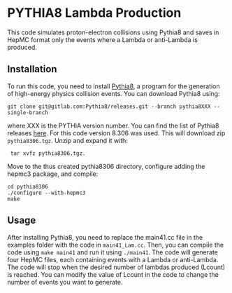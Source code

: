 # PYTHIA8 Lambda Production

This code simulates proton-electron collisions using Pythia8 and saves in HepMC format only the events where a Lambda or anti-Lambda is produced.

## Installation

To run this code, you need to install [Pythia8](https://pythia.org/), a program for the generation of high-energy physics collision events. You can download Pythia8 using:
```
git clone git@gitlab.com:Pythia8/releases.git --branch pythia8XXX --single-branch
```
where XXX is the PYTHIA version number. You can find the list of Pythia8 releases [here](https://pythia.org/releases/). For this code version 8.306 was used. 
This will download zip `pythia8306.tgz`. Unzip and expand it with:
```
 tar xvfz pythia8306.tgz.
```
Move to the thus created pythia8306 directory, configure adding the hepmc3 package, and compile:
```
cd pythia8306
./configure --with-hepmc3
make
```

## Usage

After installing Pythia8, you need to replace the main41.cc file in the examples folder with the code in `main41_Lam.cc`. Then, you can compile the code using `make main41` and run it using `./main41`. The code will generate four HepMC files, each containing events with a Lambda or anti-Lambda. The code will stop when the desired number of lambdas produced (Lcount) is reached. You can modify the value of Lcount in the code to change the number of events you want to generate.
